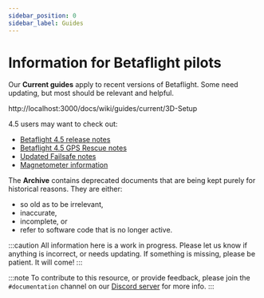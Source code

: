 ```yaml
---
sidebar_position: 0
sidebar_label: Guides
---
```


# Information for Betaflight pilots

Our **Current guides** apply to recent versions of Betaflight. Some need updating, but most should be relevant and helpful.

http://localhost:3000/docs/wiki/guides/current/3D-Setup

4.5 users may want to check out:

- [Betaflight 4.5 release notes](/docs/wiki/release/Betaflight-4-5-Release-Notes)
- [Betaflight 4.5 GPS Rescue notes](/docs/wiki/guides/current/GPS-Rescue-v4-5)
- [Updated Failsafe notes](/docs/wiki/guides/current/Failsafe)
- [Magnetometer information](/docs/wiki/guides/current/Magnetometer)

The **Archive** contains deprecated documents that are being kept purely for historical reasons. They are either:

- so old as to be irrelevant,
- inaccurate,
- incomplete, or
- refer to software code that is no longer active.

:::caution
All information here is a work in progress.
Please let us know if anything is incorrect, or needs updating.
If something is missing, please be patient. It will come!
:::

:::note
To contribute to this resource, or provide feedback, please join the `#documentation` channel on our
[Discord server](https://discord.betaflight.com/invite) for more info.
:::
